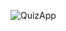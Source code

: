 ![QuizApp](https://user-images.githubusercontent.com/97960285/155552183-d6cce174-8766-4286-92b5-9c5e5b354511.png)

